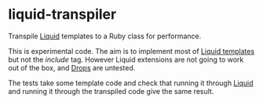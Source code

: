 # liquid-transpiler
Transpile [Liquid](https://shopify.github.io/liquid/) templates to a Ruby class for performance.

This is experimental code. The aim is to implement most of
[Liquid templates](https://shopify.github.io/liquid/tags/template/)
but not the *include* tag. However Liquid extensions are
not going to work out of the box, and 
[Drops](https://github.com/Shopify/liquid/wiki/Introduction-to-Drops)
are untested.

The tests take some template code and check that running it through
[Liquid](https://shopify.github.io/liquid/) and running it
through the transpiled code give the same result.  
